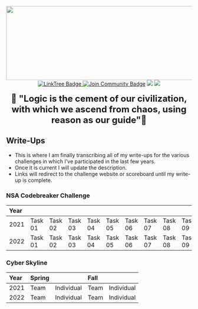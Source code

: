 <div id="header" align="center">
  <img src="https://pbs.twimg.com/profile_banners/1354693430530756608/1651351984/1500x500" height="200" width="750"/>
</div> 
<div align="center">
<a href="https://linktr.ee/Codebender_cate">
    <img src="https://img.shields.io/badge/LinkTree-darkgreen?style=flat&logoColor=Green" alt="LinkTree Badge"/>
  </a>
<a href="https://discord.gg/24GeESzzrx"><img src="https://img.shields.io/discord/733027681184251937.svg?style=flat&label=Join%20Community&color=7289DA" alt="Join Community Badge"/></a>
<a href="https://twitter.com/Codebender_Cate" ><img src="https://img.shields.io/twitter/follow/Codebender_Cate.svg?style=social" /></a>
<a href="https://instagram.com/Codebender.Cate" ><img src="https://img.shields.io/badge/Instagram-white?style=for-the-badge&logo=instagram&logoColor=E4405F&style=social"/></a>
  <br></br>
  <font size="+2">
  <b>🖖 "Logic is the cement of our civilization, with which we ascend from chaos, using reason as our guide"🖖</b>
  </font>
</div>

## Write-Ups
- This is where I am finally transcribing all of my write-ups for the various challenges in which I've participated in the last few years. 
- Once it is current I will update the description. 
- Links will redirect to the challenge website or scoreboard until my write-up is complete.

### NSA Codebreaker Challenge


| Year |||||||||||
| :--- | :--- | :--- | :--- | :--- | :--- | :--- | :--- | :--- | :--- | :--- |
| 2021 | Task 01 | Task 02 | Task 03 | Task 04 | Task 05 | Task 06 | Task 07 | Task 08 | Task 09 | Task 10 |
| 2022 | Task 01 | Task 02 | Task 03 | Task 04 | Task 05 | Task 06 | Task 07 | Task 08 | Task 09 | Task 10 |

### Cyber Skyline

| Year | Spring || Fall ||
| :--- | :--- | :--- | :--- | :--- |
| 2021 | Team | Individual | Team | Individual |
| 2022 | Team | Individual | Team | Individual |

